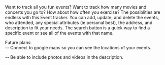 Want to track all you fun events?  Want to track how many movies and concerts you go to?  How about how often you exercise?  The possiblities are endless with this Event tracker.  You can add, update, and delete the events, who attended, any special attributes (ie personal best), the address, and description to fit your needs.  The search button is a quick way to find a specific event or see all of the events with that name.


Future plans:  
-- Connect to google maps so you can see the locations of your events.

-- Be able to include photos and videos in the description.                 
